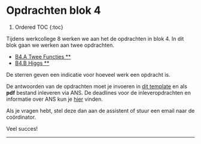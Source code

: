 # Opdrachten blok 4

1. Ordered TOC
{:toc}

Tijdens werkcollege 8 werken we aan het de opdrachten in blok 4. 
In dit blok gaan we werken aan twee opdrachten. 

* <a href="#B4.A">B4.A Twee Functies **</a>
* <a href="#B4.B">B4.B Higgs **</a>

De sterren geven een indicatie voor hoeveel werk een opdracht is. 

De antwoorden van de opdrachten moet je invoeren in [dit template](InlevertemplateBlok4.docx) en als **pdf** bestand inleveren via ANS. De deadlines voor de inleveropdrachten en informatie over ANS kun je [hier](/start/inleveropdrachten) vinden.


Als je vragen hebt, stel deze dan aan de assistent of stuur een email naar de coördinator.
<!--
Vergeet niet om ook even te kijken naar de [oefen opgaves](/tussentoets-iii/oefenopgaves) ter voorbereiding van de derde tussentoets die na het vierde werkcollege plaats vindt.
-->
Veel succes! 

*****





